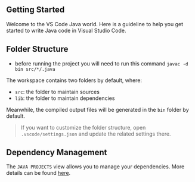 ## Getting Started

Welcome to the VS Code Java world. Here is a guideline to help you get started to write Java code in Visual Studio Code.

## Folder Structure
- before running the project you will need to run this command `javac -d bin src/*/.java`

The workspace contains two folders by default, where:

- `src`: the folder to maintain sources
- `lib`: the folder to maintain dependencies

Meanwhile, the compiled output files will be generated in the `bin` folder by default.

> If you want to customize the folder structure, open `.vscode/settings.json` and update the related settings there.

## Dependency Management

The `JAVA PROJECTS` view allows you to manage your dependencies. More details can be found [here](https://github.com/microsoft/vscode-java-dependency#manage-dependencies).
